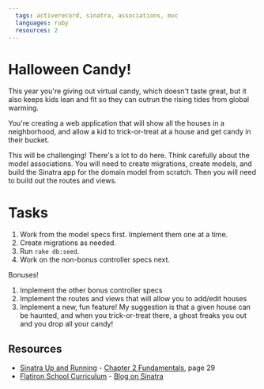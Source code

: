 ```yaml
---
  tags: activerecord, sinatra, associations, mvc
  languages: ruby
  resources: 2
---
```


# Halloween Candy!

This year you're giving out virtual candy, which doesn't taste great, but it also keeps kids lean and fit so they can outrun the rising tides from global warming.

You're creating a web application that will show all the houses in a neighborhood, and allow a kid to trick-or-treat at a house and get candy in their bucket.

This will be challenging! There's a lot to do here. Think carefully about the model associations. You will need to create migrations, create models, and build the Sinatra app for the domain model from scratch. Then you will need to build out the routes and views.

# Tasks

1. Work from the model specs first. Implement them one at a time.
2. Create migrations as needed.
3. Run `rake db:seed`.
3. Work on the non-bonus controller specs next.

Bonuses!

1. Implement the other bonus controller specs
2. Implement the routes and views that will allow you to add/edit houses
3. Implement a new, fun feature! My suggestion is that a given house can be haunted, and when you trick-or-treat there, a ghost freaks you out and you drop all your candy!

## Resources
* [Sinatra Up and Running](http://books.flatironschool.com/books/101) - [Chapter 2 Fundamentals](http://books.flatironschool.com/books/101), page 29
* [Flatiron School Curriculum](https://github.com/flatiron-school-curriculum/) - [Blog on Sinatra](https://github.com/flatiron-school-curriculum/sinatra-blog)
